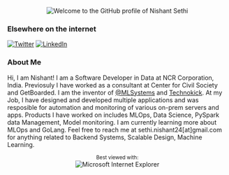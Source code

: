 <div align="center">

![Welcome to the GitHub profile of Nishant Sethi](https://media2.giphy.com/media/fTI9mBoWLef8k/giphy.gif?cid=ecf05e4744caxbpbjp594suvji7hvttp3kyfbj0m10wdny6g&rid=giphy.gif)

</div>

  
### Elsewhere on the internet

[![Twitter](https://user-images.githubusercontent.com/282759/84680160-40c90c80-af00-11ea-8390-bb86858c5fa5.png)](https://twitter.com/sethinishant) 
[![LinkedIn](https://user-images.githubusercontent.com/282759/84680162-4161a300-af00-11ea-912c-8f32e5cc1676.png)](https://linkedin.com/in/nishse)

### About Me

Hi, I am Nishant! I am a Software Developer in Data at NCR Corporation, India. Previosuly I have worked as a consultant at Center for Civil Society and GetBoarded. I am the inventor of [@MLSystems](https://github.com/mlsystems-io) and [Technokick](https://www.technokick.com). At my Job, I have designed and developed multiple applications and was resposible for automation and monitoring of various on-prem servers and apps. Products I have worked on includes MLOps, Data Science, PySpark data Management, Model monitoring. I am currently learning more about MLOps and GoLang. Feel free to reach me at sethi.nishant24[at]gmail.com for anything related to Backend Systems, Scalable Design, Machine Learning. 


<div align="center">

<sup>Best viewed with:</sup><br />![Microsoft Internet Explorer](https://user-images.githubusercontent.com/282759/84683523-52f97980-af05-11ea-9da0-639e1c368536.gif)

</div>

